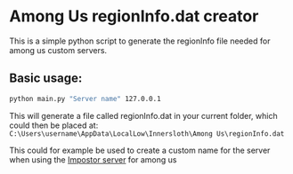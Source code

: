 # Among Us regionInfo.dat creator

This is a simple python script to generate the regionInfo file needed for among us custom servers.

## Basic usage:

```sh
python main.py "Server name" 127.0.0.1
```

This will generate a file called regionInfo.dat in your current folder, which could then be placed at:
`C:\Users\username\AppData\LocalLow\Innersloth\Among Us\regionInfo.dat`

This could for example be used to create a custom name for the server when using the [Impostor server](https://github.com/AeonLucid/Impostor) for among us
